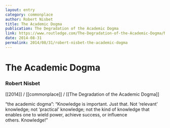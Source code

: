 ```yaml
---
layout: entry
category: commonplace
author: Robert Nisbet
title: The Academic Dogma
publication: The Degradation of the Academic Dogma
link: https://www.routledge.com/The-Degradation-of-the-Academic-Dogma/Nisbet/p/book/9781560009153
date: 2014-08-31
permalink: 2014/08/31/robert-nisbet-the-academic-dogma
---
```


# The Academic Dogma

### Robert Nisbet

[[2014]] / [[commonplace]] / [[The Degradation of the Academic Dogma]]

“the academic dogma”: “Knowledge is important. Just that. Not ‘relevant’ knowledge; not ‘practical’ knowledge; not the kind of knowledge that enables one to wield power, achieve success, or influence others. Knowledge!” 